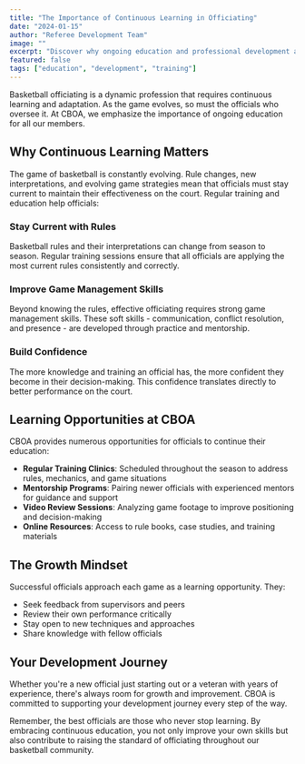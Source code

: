 ```yaml
---
title: "The Importance of Continuous Learning in Officiating"
date: "2024-01-15"
author: "Referee Development Team"
image: ""
excerpt: "Discover why ongoing education and professional development are essential for basketball officials at every level."
featured: false
tags: ["education", "development", "training"]
---
```


Basketball officiating is a dynamic profession that requires continuous learning and adaptation. As the game evolves, so must the officials who oversee it. At CBOA, we emphasize the importance of ongoing education for all our members.

## Why Continuous Learning Matters

The game of basketball is constantly evolving. Rule changes, new interpretations, and evolving game strategies mean that officials must stay current to maintain their effectiveness on the court. Regular training and education help officials:

### Stay Current with Rules
Basketball rules and their interpretations can change from season to season. Regular training sessions ensure that all officials are applying the most current rules consistently and correctly.

### Improve Game Management Skills
Beyond knowing the rules, effective officiating requires strong game management skills. These soft skills - communication, conflict resolution, and presence - are developed through practice and mentorship.

### Build Confidence
The more knowledge and training an official has, the more confident they become in their decision-making. This confidence translates directly to better performance on the court.

## Learning Opportunities at CBOA

CBOA provides numerous opportunities for officials to continue their education:

- **Regular Training Clinics**: Scheduled throughout the season to address rules, mechanics, and game situations
- **Mentorship Programs**: Pairing newer officials with experienced mentors for guidance and support
- **Video Review Sessions**: Analyzing game footage to improve positioning and decision-making
- **Online Resources**: Access to rule books, case studies, and training materials

## The Growth Mindset

Successful officials approach each game as a learning opportunity. They:
- Seek feedback from supervisors and peers
- Review their own performance critically
- Stay open to new techniques and approaches
- Share knowledge with fellow officials

## Your Development Journey

Whether you're a new official just starting out or a veteran with years of experience, there's always room for growth and improvement. CBOA is committed to supporting your development journey every step of the way.

Remember, the best officials are those who never stop learning. By embracing continuous education, you not only improve your own skills but also contribute to raising the standard of officiating throughout our basketball community.